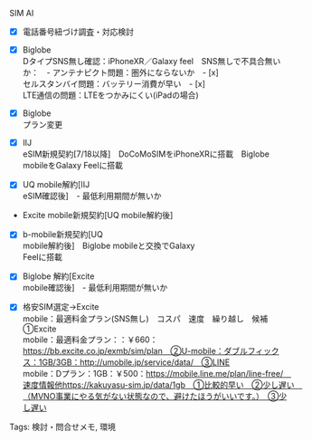 SIM AI

- [x] 電話番号紐づけ調査・対応検討
- [x] Biglobe  
    DタイプSNS無し確認：iPhoneXR／Galaxy feel　SNS無しで不具合無いか：　- アンテナピクト問題：圏外にならないか　- [x]  
    セルスタンバイ問題：バッテリー消費が早い　- [x]  
    LTE通信の問題：LTEをつかみにくい(iPadの場合)  
    
- [x] Biglobe  
    プラン変更  
    
- [x] IIJ  
    eSIM新規契約[7/18以降]　DoCoMoSIMをiPhoneXRに搭載　Biglobe  
    mobileをGalaxy Feelに搭載  
    
- [x] UQ mobile解約[IIJ  
    eSIM確認後]　- 最低利用期間が無いか  
    

- Excite mobile新規契約[UQ mobile解約後]

- [x] b-mobile新規契約[UQ  
    mobile解約後]　Biglobe mobileと交換でGalaxy  
    Feelに搭載  
    
- [x] Biglobe 解約[Excite  
    mobile確認後]　- 最低利用期間が無いか  
    
- [x] 格安SIM選定→Excite  
    mobile：最適料金プラン(SNS無し)　コスパ　速度　繰り越し　候補　①Excite  
    mobile：最適料金プラン：：￥660：https://bb.excite.co.jp/exmb/sim/plan　②U-mobile：ダブルフィックス：1GB/3GB：http://umobile.jp/service/data/　③LINE  
    mobile：Dプラン：1GB：￥500：https://mobile.line.me/plan/line-free/　速度情報他https://kakuyasu-sim.jp/data/1gb　①比較的早い　②少し遅い　（MVNO事業にやる気がない状態なので、避けたほうがいいです。）　③少し遅い  
    

Tags: 検討・問合せメモ, 環境
